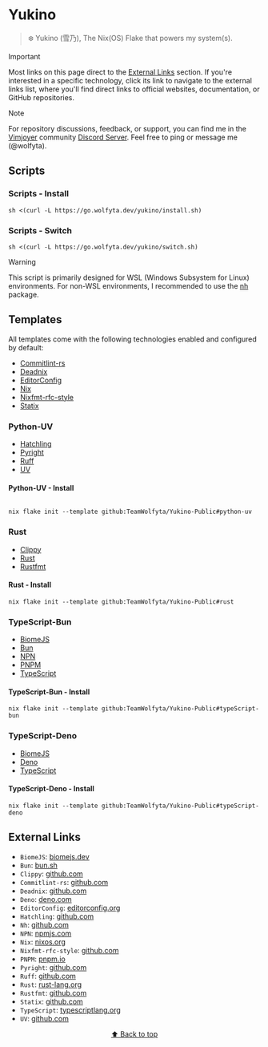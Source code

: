 # Yukino

> ❄️ Yukino (雪乃), The Nix(OS) Flake that powers my system(s).

> [!IMPORTANT]
> Most links on this page direct to the [External Links](#external-links) section. If you're interested in a specific technology, click its link to navigate to the external links list, where you'll find direct links to official websites, documentation, or GitHub repositories.

> [!NOTE]
> For repository discussions, feedback, or support, you can find me in the [Vimjoyer](https://www.youtube.com/@vimjoyer) community [Discord Server](https://discord.gg/sguvvWsa6D). Feel free to ping or message me (@wolfyta).

## Scripts

### Scripts - Install

```shell
sh <(curl -L https://go.wolfyta.dev/yukino/install.sh)
```

### Scripts - Switch

```shell
sh <(curl -L https://go.wolfyta.dev/yukino/switch.sh)
```

> [!WARNING]
> This script is primarily designed for WSL (Windows Subsystem for Linux) environments. For non-WSL environments, I recommended to use the [nh](#external-links) package.

## Templates

All templates come with the following technologies enabled and configured by default:

- [Commitlint-rs](#external-links)
- [Deadnix](#external-links)
- [EditorConfig](#external-links)
- [Nix](#external-links)
- [Nixfmt-rfc-style](#external-links)
- [Statix](#external-links)

### Python-UV

- [Hatchling](#external-links)
- [Pyright](#external-links)
- [Ruff](#external-links)
- [UV](#external-links)

#### Python-UV - Install

```shell

nix flake init --template github:TeamWolfyta/Yukino-Public#python-uv
```

### Rust

- [Clippy](#external-links)
- [Rust](#external-links)
- [Rustfmt](#external-links)

#### Rust - Install

```shell
nix flake init --template github:TeamWolfyta/Yukino-Public#rust
```

### TypeScript-Bun

- [BiomeJS](#external-links)
- [Bun](#external-links)
- [NPN](#external-links)
- [PNPM](#external-links)
- [TypeScript](#external-links)

#### TypeScript-Bun - Install

```shell
nix flake init --template github:TeamWolfyta/Yukino-Public#typeScript-bun
```

### TypeScript-Deno

- [BiomeJS](#external-links)
- [Deno](#external-links)
- [TypeScript](#external-links)

#### TypeScript-Deno - Install

```shell
nix flake init --template github:TeamWolfyta/Yukino-Public#typeScript-deno
```

## External Links

- `BiomeJS`: [biomejs.dev](https://biomejs.dev)
- `Bun`: [bun.sh](https://bun.sh)
- `Clippy`: [github.com](https://github.com/rust-lang/rust-clippy)
- `Commitlint-rs`: [github.com](https://github.com/keisukeyamashita/commitlint-rs)
- `Deadnix`: [github.com](https://github.com/astro/deadnix)
- `Deno`: [deno.com](https://deno.com)
- `EditorConfig`: [editorconfig.org](https://editorconfig.org)
- `Hatchling`: [github.com](https://github.com/pypa/hatch)
- `Nh`: [github.com](https://github.com/viperML/nh)
- `NPN`: [npmjs.com](https://www.npmjs.com)
- `Nix`: [nixos.org](https://nixos.org)
- `Nixfmt-rfc-style`: [github.com](https://github.com/NixOS/nixfmt)
- `PNPM`: [pnpm.io](https://pnpm.io/)
- `Pyright`: [github.com](https://github.com/microsoft/pyright)
- `Ruff`: [github.com](https://github.com/astral-sh/ruff)
- `Rust`: [rust-lang.org](https://www.rust-lang.org)
- `Rustfmt`: [github.com](https://github.com/rust-lang/rustfmt)
- `Statix`: [github.com](https://github.com/oppiliappan/statix)
- `TypeScript`: [typescriptlang.org](https://www.typescriptlang.org/)
- `UV`: [github.com](https://github.com/astral-sh/uv)

<div align="middle" >
  <p>
    <a href="#yukino">⬆️ Back to top</a>
  </p>
</div>

